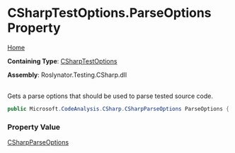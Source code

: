 # CSharpTestOptions\.ParseOptions Property

[Home](../../../../../README.md)

**Containing Type**: [CSharpTestOptions](../README.md)

**Assembly**: Roslynator\.Testing\.CSharp\.dll

\
Gets a parse options that should be used to parse tested source code\.

```csharp
public Microsoft.CodeAnalysis.CSharp.CSharpParseOptions ParseOptions { get; private set; }
```

### Property Value

[CSharpParseOptions](https://docs.microsoft.com/en-us/dotnet/api/microsoft.codeanalysis.csharp.csharpparseoptions)

